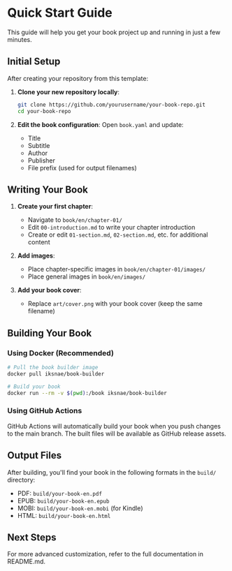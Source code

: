 # Quick Start Guide

This guide will help you get your book project up and running in just a few minutes.

## Initial Setup

After creating your repository from this template:

1. **Clone your new repository locally**:
   ```bash
   git clone https://github.com/yourusername/your-book-repo.git
   cd your-book-repo
   ```

2. **Edit the book configuration**:
   Open `book.yaml` and update:
   - Title
   - Subtitle
   - Author
   - Publisher
   - File prefix (used for output filenames)

## Writing Your Book

1. **Create your first chapter**:
   - Navigate to `book/en/chapter-01/`
   - Edit `00-introduction.md` to write your chapter introduction
   - Create or edit `01-section.md`, `02-section.md`, etc. for additional content

2. **Add images**:
   - Place chapter-specific images in `book/en/chapter-01/images/`
   - Place general images in `book/en/images/`

3. **Add your book cover**:
   - Replace `art/cover.png` with your book cover (keep the same filename)

## Building Your Book

### Using Docker (Recommended)

```bash
# Pull the book builder image
docker pull iksnae/book-builder

# Build your book
docker run --rm -v $(pwd):/book iksnae/book-builder
```

### Using GitHub Actions

GitHub Actions will automatically build your book when you push changes to the main branch. The built files will be available as GitHub release assets.

## Output Files

After building, you'll find your book in the following formats in the `build/` directory:

- PDF: `build/your-book-en.pdf`
- EPUB: `build/your-book-en.epub`
- MOBI: `build/your-book-en.mobi` (for Kindle)
- HTML: `build/your-book-en.html`

## Next Steps

For more advanced customization, refer to the full documentation in README.md.
